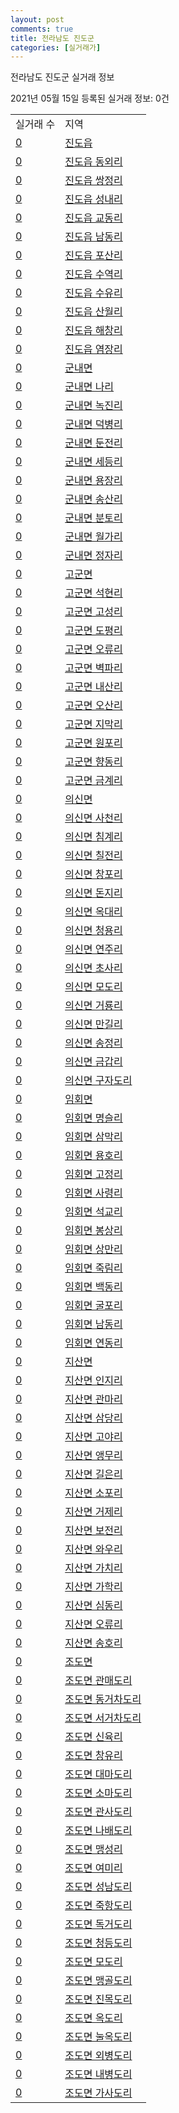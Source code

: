 ```yaml
---
layout: post
comments: true
title: 전라남도 진도군
categories: [실거래가]
---
```


전라남도 진도군 실거래 정보

2021년 05월 15일 등록된 실거래 정보: 0건


<table>
  <tr>
    <td>실거래 수</td>
    <td>지역</td>
  </tr>

  
  <tr>
    <td><a href="4690025000.html">0</a></td>
    <td><a href="4690025000.html">진도읍</a></td>
  </tr>
    

  <tr>
    <td><a href="4690025021.html">0</a></td>
    <td><a href="4690025021.html">진도읍 동외리</a></td>
  </tr>
    

  <tr>
    <td><a href="4690025022.html">0</a></td>
    <td><a href="4690025022.html">진도읍 쌍정리</a></td>
  </tr>
    

  <tr>
    <td><a href="4690025023.html">0</a></td>
    <td><a href="4690025023.html">진도읍 성내리</a></td>
  </tr>
    

  <tr>
    <td><a href="4690025024.html">0</a></td>
    <td><a href="4690025024.html">진도읍 교동리</a></td>
  </tr>
    

  <tr>
    <td><a href="4690025025.html">0</a></td>
    <td><a href="4690025025.html">진도읍 남동리</a></td>
  </tr>
    

  <tr>
    <td><a href="4690025026.html">0</a></td>
    <td><a href="4690025026.html">진도읍 포산리</a></td>
  </tr>
    

  <tr>
    <td><a href="4690025027.html">0</a></td>
    <td><a href="4690025027.html">진도읍 수역리</a></td>
  </tr>
    

  <tr>
    <td><a href="4690025028.html">0</a></td>
    <td><a href="4690025028.html">진도읍 수유리</a></td>
  </tr>
    

  <tr>
    <td><a href="4690025029.html">0</a></td>
    <td><a href="4690025029.html">진도읍 산월리</a></td>
  </tr>
    

  <tr>
    <td><a href="4690025030.html">0</a></td>
    <td><a href="4690025030.html">진도읍 해창리</a></td>
  </tr>
    

  <tr>
    <td><a href="4690025031.html">0</a></td>
    <td><a href="4690025031.html">진도읍 염장리</a></td>
  </tr>
    

  <tr>
    <td><a href="4690031000.html">0</a></td>
    <td><a href="4690031000.html">군내면</a></td>
  </tr>
    

  <tr>
    <td><a href="4690031021.html">0</a></td>
    <td><a href="4690031021.html">군내면 나리</a></td>
  </tr>
    

  <tr>
    <td><a href="4690031022.html">0</a></td>
    <td><a href="4690031022.html">군내면 녹진리</a></td>
  </tr>
    

  <tr>
    <td><a href="4690031023.html">0</a></td>
    <td><a href="4690031023.html">군내면 덕병리</a></td>
  </tr>
    

  <tr>
    <td><a href="4690031024.html">0</a></td>
    <td><a href="4690031024.html">군내면 둔전리</a></td>
  </tr>
    

  <tr>
    <td><a href="4690031025.html">0</a></td>
    <td><a href="4690031025.html">군내면 세등리</a></td>
  </tr>
    

  <tr>
    <td><a href="4690031026.html">0</a></td>
    <td><a href="4690031026.html">군내면 용장리</a></td>
  </tr>
    

  <tr>
    <td><a href="4690031027.html">0</a></td>
    <td><a href="4690031027.html">군내면 송산리</a></td>
  </tr>
    

  <tr>
    <td><a href="4690031028.html">0</a></td>
    <td><a href="4690031028.html">군내면 분토리</a></td>
  </tr>
    

  <tr>
    <td><a href="4690031029.html">0</a></td>
    <td><a href="4690031029.html">군내면 월가리</a></td>
  </tr>
    

  <tr>
    <td><a href="4690031030.html">0</a></td>
    <td><a href="4690031030.html">군내면 정자리</a></td>
  </tr>
    

  <tr>
    <td><a href="4690032000.html">0</a></td>
    <td><a href="4690032000.html">고군면</a></td>
  </tr>
    

  <tr>
    <td><a href="4690032021.html">0</a></td>
    <td><a href="4690032021.html">고군면 석현리</a></td>
  </tr>
    

  <tr>
    <td><a href="4690032022.html">0</a></td>
    <td><a href="4690032022.html">고군면 고성리</a></td>
  </tr>
    

  <tr>
    <td><a href="4690032023.html">0</a></td>
    <td><a href="4690032023.html">고군면 도평리</a></td>
  </tr>
    

  <tr>
    <td><a href="4690032024.html">0</a></td>
    <td><a href="4690032024.html">고군면 오류리</a></td>
  </tr>
    

  <tr>
    <td><a href="4690032025.html">0</a></td>
    <td><a href="4690032025.html">고군면 벽파리</a></td>
  </tr>
    

  <tr>
    <td><a href="4690032026.html">0</a></td>
    <td><a href="4690032026.html">고군면 내산리</a></td>
  </tr>
    

  <tr>
    <td><a href="4690032027.html">0</a></td>
    <td><a href="4690032027.html">고군면 오산리</a></td>
  </tr>
    

  <tr>
    <td><a href="4690032028.html">0</a></td>
    <td><a href="4690032028.html">고군면 지막리</a></td>
  </tr>
    

  <tr>
    <td><a href="4690032029.html">0</a></td>
    <td><a href="4690032029.html">고군면 원포리</a></td>
  </tr>
    

  <tr>
    <td><a href="4690032030.html">0</a></td>
    <td><a href="4690032030.html">고군면 향동리</a></td>
  </tr>
    

  <tr>
    <td><a href="4690032031.html">0</a></td>
    <td><a href="4690032031.html">고군면 금계리</a></td>
  </tr>
    

  <tr>
    <td><a href="4690033000.html">0</a></td>
    <td><a href="4690033000.html">의신면</a></td>
  </tr>
    

  <tr>
    <td><a href="4690033021.html">0</a></td>
    <td><a href="4690033021.html">의신면 사천리</a></td>
  </tr>
    

  <tr>
    <td><a href="4690033022.html">0</a></td>
    <td><a href="4690033022.html">의신면 침계리</a></td>
  </tr>
    

  <tr>
    <td><a href="4690033023.html">0</a></td>
    <td><a href="4690033023.html">의신면 칠전리</a></td>
  </tr>
    

  <tr>
    <td><a href="4690033024.html">0</a></td>
    <td><a href="4690033024.html">의신면 창포리</a></td>
  </tr>
    

  <tr>
    <td><a href="4690033025.html">0</a></td>
    <td><a href="4690033025.html">의신면 돈지리</a></td>
  </tr>
    

  <tr>
    <td><a href="4690033026.html">0</a></td>
    <td><a href="4690033026.html">의신면 옥대리</a></td>
  </tr>
    

  <tr>
    <td><a href="4690033027.html">0</a></td>
    <td><a href="4690033027.html">의신면 청용리</a></td>
  </tr>
    

  <tr>
    <td><a href="4690033028.html">0</a></td>
    <td><a href="4690033028.html">의신면 연주리</a></td>
  </tr>
    

  <tr>
    <td><a href="4690033029.html">0</a></td>
    <td><a href="4690033029.html">의신면 초사리</a></td>
  </tr>
    

  <tr>
    <td><a href="4690033030.html">0</a></td>
    <td><a href="4690033030.html">의신면 모도리</a></td>
  </tr>
    

  <tr>
    <td><a href="4690033031.html">0</a></td>
    <td><a href="4690033031.html">의신면 거룡리</a></td>
  </tr>
    

  <tr>
    <td><a href="4690033032.html">0</a></td>
    <td><a href="4690033032.html">의신면 만길리</a></td>
  </tr>
    

  <tr>
    <td><a href="4690033033.html">0</a></td>
    <td><a href="4690033033.html">의신면 송정리</a></td>
  </tr>
    

  <tr>
    <td><a href="4690033034.html">0</a></td>
    <td><a href="4690033034.html">의신면 금갑리</a></td>
  </tr>
    

  <tr>
    <td><a href="4690033035.html">0</a></td>
    <td><a href="4690033035.html">의신면 구자도리</a></td>
  </tr>
    

  <tr>
    <td><a href="4690034000.html">0</a></td>
    <td><a href="4690034000.html">임회면</a></td>
  </tr>
    

  <tr>
    <td><a href="4690034021.html">0</a></td>
    <td><a href="4690034021.html">임회면 명슬리</a></td>
  </tr>
    

  <tr>
    <td><a href="4690034022.html">0</a></td>
    <td><a href="4690034022.html">임회면 삼막리</a></td>
  </tr>
    

  <tr>
    <td><a href="4690034023.html">0</a></td>
    <td><a href="4690034023.html">임회면 용호리</a></td>
  </tr>
    

  <tr>
    <td><a href="4690034024.html">0</a></td>
    <td><a href="4690034024.html">임회면 고정리</a></td>
  </tr>
    

  <tr>
    <td><a href="4690034025.html">0</a></td>
    <td><a href="4690034025.html">임회면 사령리</a></td>
  </tr>
    

  <tr>
    <td><a href="4690034026.html">0</a></td>
    <td><a href="4690034026.html">임회면 석교리</a></td>
  </tr>
    

  <tr>
    <td><a href="4690034027.html">0</a></td>
    <td><a href="4690034027.html">임회면 봉상리</a></td>
  </tr>
    

  <tr>
    <td><a href="4690034028.html">0</a></td>
    <td><a href="4690034028.html">임회면 상만리</a></td>
  </tr>
    

  <tr>
    <td><a href="4690034029.html">0</a></td>
    <td><a href="4690034029.html">임회면 죽림리</a></td>
  </tr>
    

  <tr>
    <td><a href="4690034030.html">0</a></td>
    <td><a href="4690034030.html">임회면 백동리</a></td>
  </tr>
    

  <tr>
    <td><a href="4690034031.html">0</a></td>
    <td><a href="4690034031.html">임회면 굴포리</a></td>
  </tr>
    

  <tr>
    <td><a href="4690034032.html">0</a></td>
    <td><a href="4690034032.html">임회면 남동리</a></td>
  </tr>
    

  <tr>
    <td><a href="4690034033.html">0</a></td>
    <td><a href="4690034033.html">임회면 연동리</a></td>
  </tr>
    

  <tr>
    <td><a href="4690035000.html">0</a></td>
    <td><a href="4690035000.html">지산면</a></td>
  </tr>
    

  <tr>
    <td><a href="4690035021.html">0</a></td>
    <td><a href="4690035021.html">지산면 인지리</a></td>
  </tr>
    

  <tr>
    <td><a href="4690035022.html">0</a></td>
    <td><a href="4690035022.html">지산면 관마리</a></td>
  </tr>
    

  <tr>
    <td><a href="4690035023.html">0</a></td>
    <td><a href="4690035023.html">지산면 삼당리</a></td>
  </tr>
    

  <tr>
    <td><a href="4690035024.html">0</a></td>
    <td><a href="4690035024.html">지산면 고야리</a></td>
  </tr>
    

  <tr>
    <td><a href="4690035025.html">0</a></td>
    <td><a href="4690035025.html">지산면 앵무리</a></td>
  </tr>
    

  <tr>
    <td><a href="4690035026.html">0</a></td>
    <td><a href="4690035026.html">지산면 길은리</a></td>
  </tr>
    

  <tr>
    <td><a href="4690035027.html">0</a></td>
    <td><a href="4690035027.html">지산면 소포리</a></td>
  </tr>
    

  <tr>
    <td><a href="4690035028.html">0</a></td>
    <td><a href="4690035028.html">지산면 거제리</a></td>
  </tr>
    

  <tr>
    <td><a href="4690035029.html">0</a></td>
    <td><a href="4690035029.html">지산면 보전리</a></td>
  </tr>
    

  <tr>
    <td><a href="4690035030.html">0</a></td>
    <td><a href="4690035030.html">지산면 와우리</a></td>
  </tr>
    

  <tr>
    <td><a href="4690035031.html">0</a></td>
    <td><a href="4690035031.html">지산면 가치리</a></td>
  </tr>
    

  <tr>
    <td><a href="4690035032.html">0</a></td>
    <td><a href="4690035032.html">지산면 가학리</a></td>
  </tr>
    

  <tr>
    <td><a href="4690035033.html">0</a></td>
    <td><a href="4690035033.html">지산면 심동리</a></td>
  </tr>
    

  <tr>
    <td><a href="4690035034.html">0</a></td>
    <td><a href="4690035034.html">지산면 오류리</a></td>
  </tr>
    

  <tr>
    <td><a href="4690035035.html">0</a></td>
    <td><a href="4690035035.html">지산면 송호리</a></td>
  </tr>
    

  <tr>
    <td><a href="4690036000.html">0</a></td>
    <td><a href="4690036000.html">조도면</a></td>
  </tr>
    

  <tr>
    <td><a href="4690036021.html">0</a></td>
    <td><a href="4690036021.html">조도면 관매도리</a></td>
  </tr>
    

  <tr>
    <td><a href="4690036022.html">0</a></td>
    <td><a href="4690036022.html">조도면 동거차도리</a></td>
  </tr>
    

  <tr>
    <td><a href="4690036023.html">0</a></td>
    <td><a href="4690036023.html">조도면 서거차도리</a></td>
  </tr>
    

  <tr>
    <td><a href="4690036024.html">0</a></td>
    <td><a href="4690036024.html">조도면 신육리</a></td>
  </tr>
    

  <tr>
    <td><a href="4690036025.html">0</a></td>
    <td><a href="4690036025.html">조도면 창유리</a></td>
  </tr>
    

  <tr>
    <td><a href="4690036026.html">0</a></td>
    <td><a href="4690036026.html">조도면 대마도리</a></td>
  </tr>
    

  <tr>
    <td><a href="4690036027.html">0</a></td>
    <td><a href="4690036027.html">조도면 소마도리</a></td>
  </tr>
    

  <tr>
    <td><a href="4690036028.html">0</a></td>
    <td><a href="4690036028.html">조도면 관사도리</a></td>
  </tr>
    

  <tr>
    <td><a href="4690036029.html">0</a></td>
    <td><a href="4690036029.html">조도면 나배도리</a></td>
  </tr>
    

  <tr>
    <td><a href="4690036030.html">0</a></td>
    <td><a href="4690036030.html">조도면 맹성리</a></td>
  </tr>
    

  <tr>
    <td><a href="4690036031.html">0</a></td>
    <td><a href="4690036031.html">조도면 여미리</a></td>
  </tr>
    

  <tr>
    <td><a href="4690036032.html">0</a></td>
    <td><a href="4690036032.html">조도면 성남도리</a></td>
  </tr>
    

  <tr>
    <td><a href="4690036033.html">0</a></td>
    <td><a href="4690036033.html">조도면 죽항도리</a></td>
  </tr>
    

  <tr>
    <td><a href="4690036034.html">0</a></td>
    <td><a href="4690036034.html">조도면 독거도리</a></td>
  </tr>
    

  <tr>
    <td><a href="4690036035.html">0</a></td>
    <td><a href="4690036035.html">조도면 청등도리</a></td>
  </tr>
    

  <tr>
    <td><a href="4690036036.html">0</a></td>
    <td><a href="4690036036.html">조도면 모도리</a></td>
  </tr>
    

  <tr>
    <td><a href="4690036037.html">0</a></td>
    <td><a href="4690036037.html">조도면 맹골도리</a></td>
  </tr>
    

  <tr>
    <td><a href="4690036038.html">0</a></td>
    <td><a href="4690036038.html">조도면 진목도리</a></td>
  </tr>
    

  <tr>
    <td><a href="4690036039.html">0</a></td>
    <td><a href="4690036039.html">조도면 옥도리</a></td>
  </tr>
    

  <tr>
    <td><a href="4690036040.html">0</a></td>
    <td><a href="4690036040.html">조도면 눌옥도리</a></td>
  </tr>
    

  <tr>
    <td><a href="4690036041.html">0</a></td>
    <td><a href="4690036041.html">조도면 외병도리</a></td>
  </tr>
    

  <tr>
    <td><a href="4690036042.html">0</a></td>
    <td><a href="4690036042.html">조도면 내병도리</a></td>
  </tr>
    

  <tr>
    <td><a href="4690036043.html">0</a></td>
    <td><a href="4690036043.html">조도면 가사도리</a></td>
  </tr>
    


</table>
    